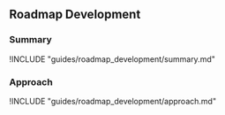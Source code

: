 ## Roadmap Development

### Summary

!INCLUDE "guides/roadmap_development/summary.md"

### Approach

!INCLUDE "guides/roadmap_development/approach.md"
